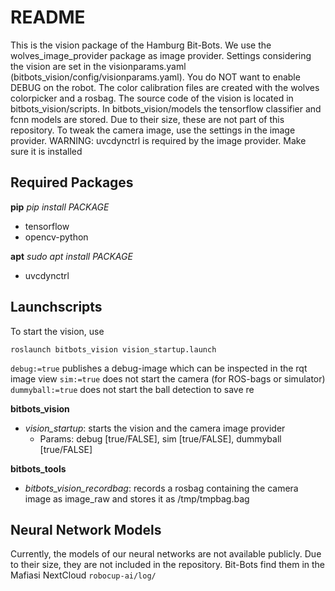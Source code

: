 README
======

This is the vision package of the Hamburg Bit-Bots.
We use the wolves_image_provider package as image provider.
Settings considering the vision are set in the visionparams.yaml
(bitbots_vision/config/visionparams.yaml).
You do NOT want to enable DEBUG on the robot.
The color calibration files are created with the wolves colorpicker and a
rosbag.
The source code of the vision is located in bitbots_vision/scripts.
In bitbots_vision/models the tensorflow classifier and fcnn models are stored. Due to
their size, these are not part of this repository.
To tweak the camera image, use the settings in the image provider.
WARNING: uvcdynctrl is required by the image provider. Make sure it is installed

Required Packages
-----------------

**pip** *pip install PACKAGE*
- tensorflow
- opencv-python

**apt** *sudo apt install PACKAGE*
- uvcdynctrl

Launchscripts
-------------

To start the vision, use 
```
roslaunch bitbots_vision vision_startup.launch
```

```debug:=true``` publishes a debug-image which can be inspected in the rqt image view
```sim:=true``` does not start the camera (for ROS-bags or simulator)
```dummyball:=true``` does not start the ball detection to save re
 
**bitbots_vision**
- *vision_startup*: starts the vision and the camera image provider
    - Params: debug [true/FALSE], sim [true/FALSE], dummyball [true/FALSE]

**bitbots_tools**
- *bitbots_vision_recordbag*: records a rosbag containing the camera image as
image_raw and stores it as /tmp/tmpbag.bag

Neural Network Models
---------------------

Currently, the models of our neural networks are not available publicly.
Due to their size, they are not included in the repository.
Bit-Bots find them in the Mafiasi NextCloud `robocup-ai/log/`
